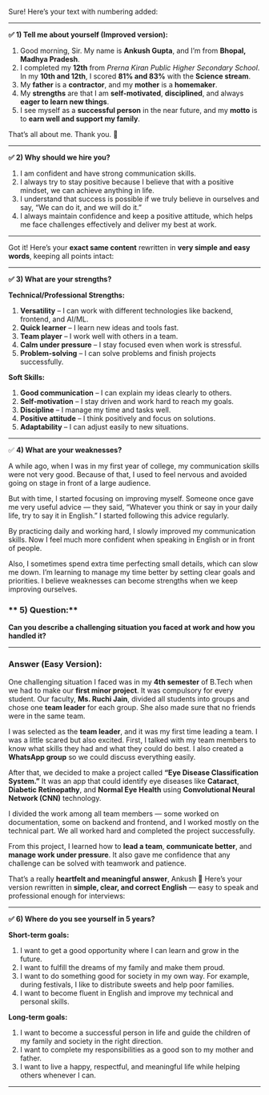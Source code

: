 Sure! Here’s your text with numbering added:

---

**✅ 1) Tell me about yourself (Improved version):**

1. Good morning, Sir. My name is **Ankush Gupta**, and I’m from **Bhopal, Madhya Pradesh**.
2. I completed my **12th** from *Prerna Kiran Public Higher Secondary School*. In my **10th and 12th**, I scored **81% and 83%** with the **Science stream**.
3. My **father** is a **contractor**, and my **mother** is a **homemaker**.
4. My **strengths** are that I am **self-motivated**, **disciplined**, and always **eager to learn new things**.
5. I see myself as a **successful person** in the near future, and my **motto** is to **earn well and support my family**.

That’s all about me. Thank you. 🙏

---

**✅ 2) Why should we hire you?**

1. I am confident and have strong communication skills.
2. I always try to stay positive because I believe that with a positive mindset, we can achieve anything in life.
3. I understand that success is possible if we truly believe in ourselves and say, “We can do it, and we will do it.”
4. I always maintain confidence and keep a positive attitude, which helps me face challenges effectively and deliver my best at work.

---


Got it! Here’s your **exact same content** rewritten in **very simple and easy words**, keeping all points intact:

---

**✅ 3) What are your strengths?**

**Technical/Professional Strengths:**

1. **Versatility** – I can work with different technologies like backend, frontend, and AI/ML.
2. **Quick learner** – I learn new ideas and tools fast.
3. **Team player** – I work well with others in a team.
4. **Calm under pressure** – I stay focused even when work is stressful.
5. **Problem-solving** – I can solve problems and finish projects successfully.

**Soft Skills:**

1. **Good communication** – I can explain my ideas clearly to others.
2. **Self-motivation** – I stay driven and work hard to reach my goals.
3. **Discipline** – I manage my time and tasks well.
4. **Positive attitude** – I think positively and focus on solutions.
5. **Adaptability** – I can adjust easily to new situations.

---
✅ **4) What are your weaknesses?**

A while ago, when I was in my first year of college, my communication skills were not very good. Because of that, I used to feel nervous and avoided going on stage in front of a large audience.

But with time, I started focusing on improving myself. Someone once gave me very useful advice — they said, “Whatever you think or say in your daily life, try to say it in English.” I started following this advice regularly.

By practicing daily and working hard, I slowly improved my communication skills. Now I feel much more confident when speaking in English or in front of people.

Also, I sometimes spend extra time perfecting small details, which can slow me down. I’m learning to manage my time better by setting clear goals and priorities. I believe weaknesses can become strengths when we keep improving ourselves.

### ** 5) Question:**

**Can you describe a challenging situation you faced at work and how you handled it?**

---

### **Answer (Easy Version):**

One challenging situation I faced was in my **4th semester** of B.Tech when we had to make our **first minor project**. It was compulsory for every student. Our faculty, **Ms. Ruchi Jain**, divided all students into groups and chose one **team leader** for each group. She also made sure that no friends were in the same team.

I was selected as the **team leader**, and it was my first time leading a team. I was a little scared but also excited. First, I talked with my team members to know what skills they had and what they could do best. I also created a **WhatsApp group** so we could discuss everything easily.

After that, we decided to make a project called **“Eye Disease Classification System.”** It was an app that could identify eye diseases like **Cataract**, **Diabetic Retinopathy**, and **Normal Eye Health** using **Convolutional Neural Network (CNN)** technology.

I divided the work among all team members — some worked on documentation, some on backend and frontend, and I worked mostly on the technical part. We all worked hard and completed the project successfully.

From this project, I learned how to **lead a team**, **communicate better**, and **manage work under pressure**. It also gave me confidence that any challenge can be solved with teamwork and patience.





That’s a really **heartfelt and meaningful answer**, Ankush 💫
Here’s your version rewritten in **simple, clear, and correct English** — easy to speak and professional enough for interviews:

---

**✅ 6) Where do you see yourself in 5 years?**

**Short-term goals:**

1. I want to get a good opportunity where I can learn and grow in the future.
2. I want to fulfill the dreams of my family and make them proud.
3. I want to do something good for society in my own way. For example, during festivals, I like to distribute sweets and help poor families.
4. I want to become fluent in English and improve my technical and personal skills.

**Long-term goals:**

1. I want to become a successful person in life and guide the children of my family and society in the right direction.
2. I want to complete my responsibilities as a good son to my mother and father.
3. I want to live a happy, respectful, and meaningful life while helping others whenever I can.

---

